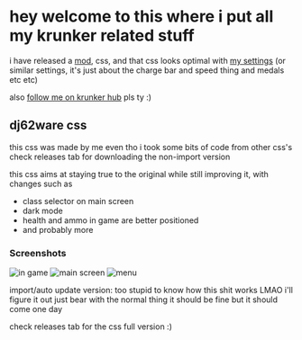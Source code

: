 # hey welcome to this where i put all my krunker related stuff

i have released a [mod](https://krunker.io/?mod=dj62ware), css, and that css looks optimal with [my settings](https://cdn.discordapp.com/attachments/628964831529140254/959173453460680704/dj62ware_settings.txt) (or similar settings, it's just about the charge bar and speed thing and medals etc etc)

also [follow me on krunker hub](https://krunker.io/social.html?p=profile&q=dj62) pls ty :)

## dj62ware css

this css was made by me even tho i took some bits of code from other css's
check releases tab for downloading the non-import version

this css aims at staying true to the original while still improving it, with changes such as
- class selector on main screen
- dark mode
- health and ammo in game are better positioned
- and probably more

### Screenshots

![in game](https://cdn.discordapp.com/attachments/628964831529140254/959168301018251305/dj62ware_css_photo_in_game.png)
![main screen](https://cdn.discordapp.com/attachments/628964831529140254/959168301374775296/dj62ware_css_photo.png)
![menu](https://cdn.discordapp.com/attachments/628964831529140254/959168301609652254/dj62ware_css_photo_menu.png)

import/auto update version:
too stupid to know how this shit works LMAO i'll figure it out just bear with the normal thing it should be fine but it should come one day 

check releases tab for the css full version :)
